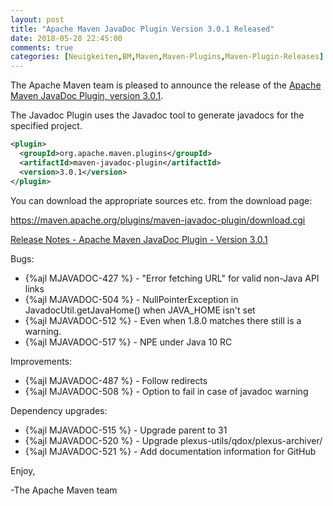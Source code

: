 ```yaml
---
layout: post
title: "Apache Maven JavaDoc Plugin Version 3.0.1 Released"
date: 2018-05-28 22:45:00
comments: true
categories: [Neuigkeiten,BM,Maven,Maven-Plugins,Maven-Plugin-Releases]
---
```

The Apache Maven team is pleased to announce the release of the 
[Apache Maven JavaDoc Plugin, version 3.0.1](http://maven.apache.org/plugins/maven-javadoc-plugin).

The Javadoc Plugin uses the Javadoc tool to generate javadocs for the
specified project. 


``` xml
<plugin>
  <groupId>org.apache.maven.plugins</groupId>
  <artifactId>maven-javadoc-plugin</artifactId>
  <version>3.0.1</version>
</plugin>
```

You can download the appropriate sources etc. from the download page:

https://maven.apache.org/plugins/maven-javadoc-plugin/download.cgi

<!-- more -->

[Release Notes - Apache Maven JavaDoc Plugin - Version 3.0.1](https://issues.apache.org/jira/secure/ReleaseNote.jspa?projectId=12317529&version=12342283)

Bugs:

 * {%ajl MJAVADOC-427 %} - "Error fetching URL" for valid non-Java API links
 * {%ajl MJAVADOC-504 %} - NullPointerException in JavadocUtil.getJavaHome() when JAVA_HOME isn't set
 * {%ajl MJAVADOC-512 %} - Even when <javadocVersion>1.8.0</javadocVersion> matches there still is a warning.
 * {%ajl MJAVADOC-517 %} - NPE under Java 10 RC

Improvements:

 * {%ajl MJAVADOC-487 %} - Follow redirects
 * {%ajl MJAVADOC-508 %} - Option to fail in case of javadoc warning

Dependency upgrades:

 * {%ajl MJAVADOC-515 %} - Upgrade parent to 31
 * {%ajl MJAVADOC-520 %} - Upgrade plexus-utils/qdox/plexus-archiver/
 * {%ajl MJAVADOC-521 %} - Add documentation information for GitHub


Enjoy,

-The Apache Maven team 
